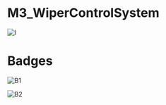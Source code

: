 # M3_WiperControlSystem
![I](https://user-images.githubusercontent.com/101034066/168414386-eaadef82-bebe-404e-ad71-e93f03790c85.jpeg)


# Badges
![B1](https://user-images.githubusercontent.com/101034066/168414214-18454d54-e45c-4d31-8a1c-b015f41e50f5.png)

![B2](https://user-images.githubusercontent.com/101034066/168414220-3f446b47-9303-4052-8920-36081c272647.png)

